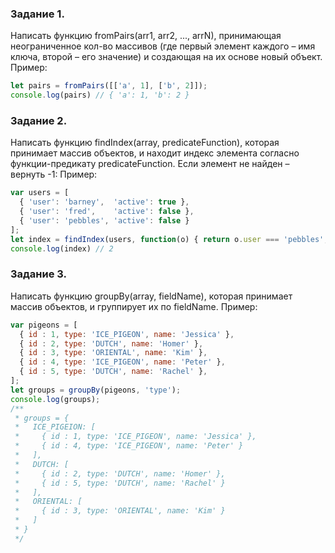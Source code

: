 ### Задание 1.
Написать функцию fromPairs(arr1, arr2, ..., arrN), принимающая неограниченное кол-во массивов 
(где первый элемент каждого – имя ключа, второй – его значение) и создающая на их основе новый объект. 
Пример:
```js
let pairs = fromPairs([['a', 1], ['b', 2]]);
console.log(pairs) // { 'a': 1, 'b': 2 }
```

### Задание 2.
Написать функцию findIndex(array, predicateFunction), которая принимает массив объектов, и находит индекс элемента
согласно функции-предикату predicateFunction.
Если элемент не найден – вернуть -1:
Пример:
```js
var users = [
  { 'user': 'barney',  'active': true },
  { 'user': 'fred',    'active': false },
  { 'user': 'pebbles', 'active': false }
];
let index = findIndex(users, function(o) { return o.user === 'pebbles'; });
console.log(index) // 2
```

### Задание 3.
Написать функцию groupBy(array, fieldName), которая принимает массив объектов, и группирует их по fieldName.
Пример:
```js
var pigeons = [
  { id : 1, type: 'ICE_PIGEON', name: 'Jessica' },
  { id : 2, type: 'DUTCH', name: 'Homer' },
  { id : 3, type: 'ORIENTAL', name: 'Kim' },
  { id : 4, type: 'ICE_PIGEON', name: 'Peter' },
  { id : 5, type: 'DUTCH', name: 'Rachel' },
];
let groups = groupBy(pigeons, 'type');
console.log(groups);
/**
 * groups = {
 *   ICE_PIGEION: [
 *     { id : 1, type: 'ICE_PIGEON', name: 'Jessica' },
 *     { id : 4, type: 'ICE_PIGEON', name: 'Peter' }
 *   ],
 *   DUTCH: [
 *     { id : 2, type: 'DUTCH', name: 'Homer' },
 *     { id : 5, type: 'DUTCH', name: 'Rachel' }
 *   ],
 *   ORIENTAL: [
 *     { id : 3, type: 'ORIENTAL', name: 'Kim' }
 *   ]
 * }
 */
```

